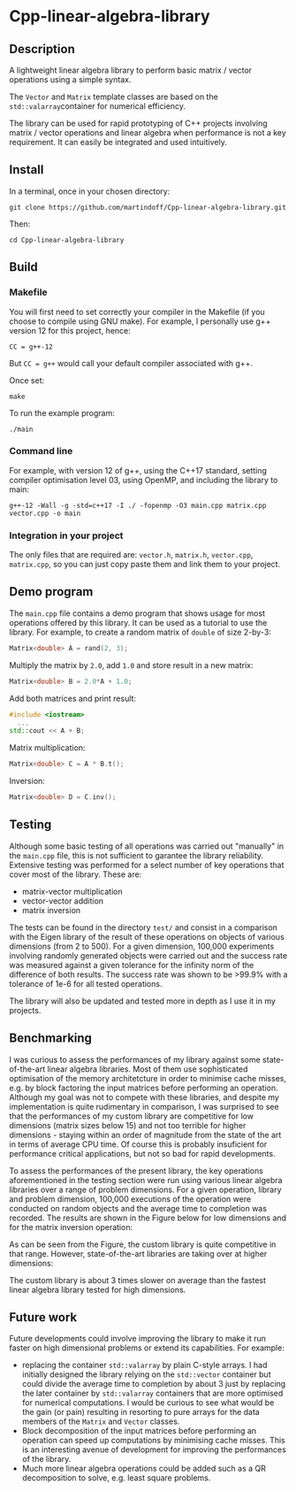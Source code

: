 # Cpp-linear-algebra-library

## Description

A lightweight linear algebra library to perform basic matrix / vector operations using a simple syntax.

The `Vector` and `Matrix` template classes are based on the `std::valarray`container for numerical efficiency. 

The library can be used for rapid prototyping of C++ projects involving matrix / vector operations and linear algebra when performance is not a key requirement. It can easily be integrated and used intuitively. 

## Install

In a terminal, once in your chosen directory: 
```
git clone https://github.com/martindoff/Cpp-linear-algebra-library.git
```
Then: 

```
cd Cpp-linear-algebra-library
```

## Build


### Makefile
You will first need to set correctly your compiler in the Makefile (if you choose to compile using GNU make). For example, I personally use g++ version 12 for this project, hence:
```
CC = g++-12 
```
But `CC = g++` would call your default compiler associated with g++.

Once set:
```
make
```
To run the example program:
```
./main
```

### Command line
For example, with version 12 of g++, using the C++17 standard, setting compiler optimisation level 03, using OpenMP, and including the library to main: 

```
g++-12 -Wall -g -std=c++17 -I ./ -fopenmp -O3 main.cpp matrix.cpp vector.cpp -o main
```
### Integration in your project
The only files that are required are: `vector.h`, `matrix.h`, `vector.cpp`, `matrix.cpp`, so you can just copy paste them and link them to your project.

## Demo program

The `main.cpp` file contains a demo program that shows usage for most operations offered by this library. It can be used as a tutorial to use the library. For example, to create a random matrix of `double` of size 2-by-3: 

```c++
Matrix<double> A = rand(2, 3); 
```
Multiply the matrix by `2.0`, add `1.0` and store result in a new matrix:

```c++
Matrix<double> B = 2.0*A + 1.0; 
```
Add both matrices and print result:
```c++
#include <iostream>
  ...
std::cout << A + B; 
```
Matrix multiplication: 

```c++
Matrix<double> C = A * B.t(); 
```
Inversion: 
```c++
Matrix<double> D = C.inv(); 
```
## Testing
Although some basic testing of all operations was carried out "manually" in the `main.cpp` file, this is not sufficient to garantee the library reliability. Extensive testing was performed for a select number of key operations that cover most of the library. These are:

* matrix-vector multiplication
* vector-vector addition
* matrix inversion

The tests can be found in the directory `test/` and consist in a comparison with the Eigen library of the result of these operations on objects of various dimensions (from 2 to 500). For a given dimension, 100,000 experiments involving randomly generated objects were carried out and the success rate was measured against a given tolerance for the infinity norm of the difference of both results. The success rate was shown to be >99.9% with a tolerance of 1e-6 for all tested operations.

The library will also be updated and tested more in depth as I use it in my projects. 

## Benchmarking

I was curious to assess the performances of my library against some state-of-the-art linear algebra libraries. Most of them use sophisticated optimisation of the memory architetcture in order to minimise cache misses, e.g. by block factoring the input matrices before performing an operation. Although my goal was not to compete with these libraries, and despite my implementation is quite rudimentary in comparison, I was surprised to see that the performances of my custom library are competitive for low dimensions (matrix sizes below 15) and not too terrible for higher dimensions - staying within an order of magnitude from the state of the art in terms of average CPU time. Of course this is probably insuficient for performance critical applications, but not so bad for rapid developments.

To assess the performances of the present library, the key operations aforementioned in the testing section were run using various linear algebra libraries over a range of problem dimensions. For a given operation, library and problem dimension, 100,000 executions of the operation were conducted on random objects and the average time to completion was recorded. The results are shown in the Figure below for low dimensions and for the matrix inversion operation:

As can be seen from the Figure, the custom library is quite competitive in that range. However, state-of-the-art libraries are taking over at higher dimensions:

The custom library is about 3 times slower on average than the fastest linear algebra library tested for high dimensions. 

## Future work
Future developments could involve improving the library to make it run faster on high dimensional problems or extend its capabilities. For example:
* replacing the container `std::valarray` by plain C-style arrays. I had initially designed the library relying on the `std::vector` container but could divide the average time to completion by about 3 just by replacing the later container by `std::valarray` containers that are more optimised for numerical computations. I would be curious to see what would be the gain (or pain) resulting in resorting to pure arrays for the data members of the `Matrix` and `Vector` classes. 
* Block decomposition of the input matrices before performing an operation can speed up computations by minimising cache misses. This is an interesting avenue of development for improving the performances of the library.
* Much more linear algebra operations could be added such as a QR decomposition to solve, e.g. least square problems. 
